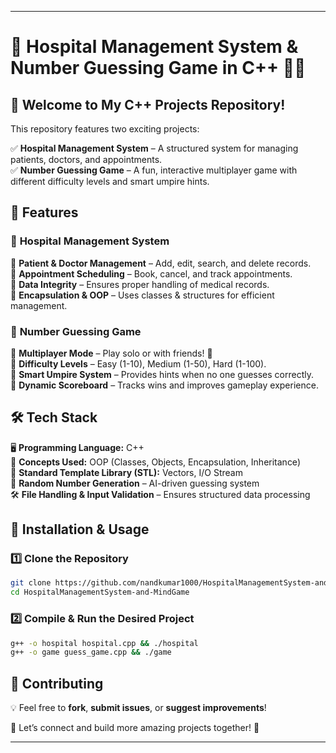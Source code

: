  

---

# 🎯  Hospital Management System & Number Guessing Game  in C++ 🏥🎲  

## 🚀 Welcome to My C++ Projects Repository!  
This repository features two exciting projects:  

✅ **Hospital Management System** – A structured system for managing patients, doctors, and appointments.  
✅ **Number Guessing Game** – A fun, interactive multiplayer game with different difficulty levels and smart umpire hints.  

## 📌 Features  

### 🏥 **Hospital Management System**  
🔹 **Patient & Doctor Management** – Add, edit, search, and delete records.  
🔹 **Appointment Scheduling** – Book, cancel, and track appointments.  
🔹 **Data Integrity** – Ensures proper handling of medical records.  
🔹 **Encapsulation & OOP** – Uses classes & structures for efficient management.  

### 🎲 **Number Guessing Game**  
🔹 **Multiplayer Mode** – Play solo or with friends! 👥  
🔹 **Difficulty Levels** – Easy (1-10), Medium (1-50), Hard (1-100).  
🔹 **Smart Umpire System** – Provides hints when no one guesses correctly.  
🔹 **Dynamic Scoreboard** – Tracks wins and improves gameplay experience.  

## 🛠 Tech Stack  

🖥 **Programming Language:** C++  
📌 **Concepts Used:** OOP (Classes, Objects, Encapsulation, Inheritance)  
📌 **Standard Template Library (STL):** Vectors, I/O Stream  
🎲 **Random Number Generation** – AI-driven guessing system  
🛠 **File Handling & Input Validation** – Ensures structured data processing  

## 🚀 Installation & Usage  

### 1️⃣ Clone the Repository  
```sh
git clone https://github.com/nandkumar1000/HospitalManagementSystem-and-MindGame.git
cd HospitalManagementSystem-and-MindGame
```

### 2️⃣ Compile & Run the Desired Project  
```sh
g++ -o hospital hospital.cpp && ./hospital  
g++ -o game guess_game.cpp && ./game  
```

## 🤝 Contributing  

💡 Feel free to **fork**, **submit issues**, or **suggest improvements**!  

📩 Let’s connect and build more amazing projects together! 🚀  

---

